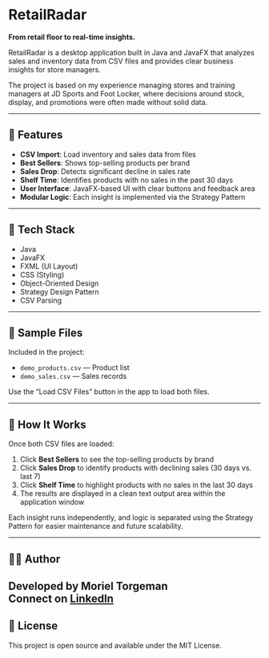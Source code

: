 # RetailRadar

**From retail floor to real-time insights.**

RetailRadar is a desktop application built in Java and JavaFX that analyzes sales and inventory data from CSV files and provides clear business insights for store managers.

The project is based on my experience managing stores and training managers at JD Sports and Foot Locker, where decisions around stock, display, and promotions were often made without solid data.

---

## 🚀 Features

- **CSV Import**: Load inventory and sales data from files  
- **Best Sellers**: Shows top-selling products per brand  
- **Sales Drop**: Detects significant decline in sales rate  
- **Shelf Time**: Identifies products with no sales in the past 30 days  
- **User Interface**: JavaFX-based UI with clear buttons and feedback area  
- **Modular Logic**: Each insight is implemented via the Strategy Pattern

---

## 🧱 Tech Stack

- Java  
- JavaFX  
- FXML (UI Layout)  
- CSS (Styling)  
- Object-Oriented Design  
- Strategy Design Pattern  
- CSV Parsing

---

## 📂 Sample Files

Included in the project:

- `demo_products.csv` — Product list  
- `demo_sales.csv` — Sales records

Use the “Load CSV Files” button in the app to load both files.

---

## 🧠 How It Works

Once both CSV files are loaded:

1. Click **Best Sellers** to see the top-selling products by brand  
2. Click **Sales Drop** to identify products with declining sales (30 days vs. last 7)  
3. Click **Shelf Time** to highlight products with no sales in the last 30 days  
4. The results are displayed in a clean text output area within the application window

Each insight runs independently, and logic is separated using the Strategy Pattern for easier maintenance and future scalability.

---

## 🧑‍💻 Author

Developed by Moriel Torgeman  
Connect on [LinkedIn](https://www.linkedin.com/in/morielturgeman/)
---

## 📝 License

This project is open source and available under the MIT License.
